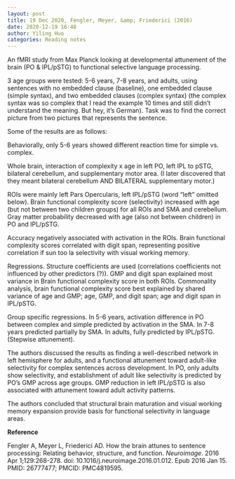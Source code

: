 ```yaml
---
layout: post
title: 19 Dec 2020, Fengler, Meyer, &amp; Friederici (2016)
date: 2020-12-19 16:48
author: Yiling Huo
categories: Reading notes
---
```

<!-- wp:paragraph -->
<p>An fMRI study from Max Planck looking at developmental attunement of the brain (PO &amp; IPL/pSTG) to functional selective language processing.</p>
<!-- /wp:paragraph -->

<!-- wp:paragraph -->
<p>3 age groups were tested: 5-6 years, 7-8 years, and adults, using sentences with no embedded clause (baseline), one embedded clause (simple syntax), and two embedded clauses (complex syntax) (the complex syntax was so complex that I read the example 10 times and still didn’t understand the meaning. But hey, it’s German). Task was to find the correct picture from two pictures that represents the sentence.</p>
<!-- /wp:paragraph -->

<!-- wp:paragraph -->
<p>Some of the results are as follows:</p>
<!-- /wp:paragraph -->

<!-- wp:paragraph -->
<p>Behaviorally, only 5-6 years showed different reaction time for simple vs. complex.</p>
<!-- /wp:paragraph -->

<!-- wp:paragraph -->
<p>Whole brain, interaction of complexity x age in left PO, left IPL to pSTG, bilateral cerebellum, and supplementary motor area. (I later discovered that they meant bilateral cerebellum AND BILATERAL supplementary motor.)</p>
<!-- /wp:paragraph -->

<!-- wp:paragraph -->
<p>ROIs were mainly left Pars Opercularis, left IPL/pSTG (word “left” omitted below). Brain functional complexity score (selectivity) increased with age (but not between two children groups) for all ROIs and SMA and cerebellum. Gray matter probability decreased with age (also not between children) in PO and IPL/pSTG. </p>
<!-- /wp:paragraph -->

<!-- wp:paragraph -->
<p>Accuracy negatively associated with activation in the ROIs. Brain functional complexity scores correlated with digit span, representing positive correlation if sun too la selectivity with visual working memory.</p>
<!-- /wp:paragraph -->

<!-- wp:paragraph -->
<p>Regressions. Structure coefficients are used (correlations coefficients not influenced by other predictors (?)). GMP and digit span explained most variance in Brain functional complexity score in both ROIs. Commonality analysis, brain functional complexity score best explained by shared variance of age and GMP; age, GMP, and digit span; age and digit span in IPL/pSTG. </p>
<!-- /wp:paragraph -->

<!-- wp:paragraph -->
<p>Group specific regressions. In 5-6 years, activation difference in PO between complex and simple predicted by activation in the SMA. In 7-8 years predicted partially by SMA. In adults, fully predicted by IPL/pSTG. (Stepwise attunement).</p>
<!-- /wp:paragraph -->

<!-- wp:paragraph -->
<p>The authors discussed the results as finding a well-described network in left hemisphere for adults, and a functional attunement toward adult-like selectivity for complex sentences across development. In PO, only adults show selectivity, and establishment of adult like selectivity is predicted by PO’s GMP across age groups. GMP reduction in left IPL/pSTG is also associated with attunement toward adult activity patterns.</p>
<!-- /wp:paragraph -->

<!-- wp:paragraph -->
<p>The authors concluded that structural brain maturation and visual working memory expansion provide basis for functional selectivity in language areas.</p>
<!-- /wp:paragraph -->

<!-- wp:paragraph -->
<p><strong>Reference</strong></p>
<!-- /wp:paragraph -->

<!-- wp:paragraph -->
<p>Fengler A, Meyer L, Friederici AD. How the brain attunes to sentence processing: Relating behavior, structure, and function. <em>Neuroimage</em>. 2016 Apr 1;129:268-278. doi: 10.1016/j.neuroimage.2016.01.012. Epub 2016 Jan 15. PMID: 26777477; PMCID: PMC4819595.</p>
<!-- /wp:paragraph -->
